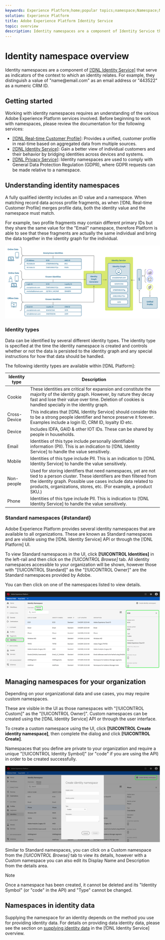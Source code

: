 ```yaml
---
keywords: Experience Platform;home;popular topics;namespace;Namespace;Namespaces;namespaces;identity namespace;Identity namespace;identity;Identity;Identity service;identity service
solution: Experience Platform
title: Adobe Experience Platform Identity Service
topic: overview
description: Identity namespaces are a component of Identity Service that serve as indicators of the context to which an identity relates. For example, they distinguish a value of "name<span>@email.com" as an email address or "443522" as a numeric CRM ID. 
---
```


# Identity namespace overview

Identity namespaces are a component of [[!DNL Identity Service]](./home.md) that serve as indicators of the context to which an identity relates. For example, they distinguish a value of "name<span>@email.com" as an email address or "443522" as a numeric CRM ID. 

## Getting started

Working with identity namespaces requires an understanding of the various Adobe Experience Platform services involved. Before beginning to work with namespaces, please review the documentation for the following services:

- [[!DNL Real-time Customer Profile]](../profile/home.md): Provides a unified, customer profile in real-time based on aggregated data from multiple sources.
- [[!DNL Identity Service]](./home.md): Gain a better view of individual customers and their behavior by bridging identities across devices and systems.
- [[!DNL Privacy Service]](../privacy-service/home.md): Identity namespaces are used to comply with General Data Protection Regulation (GDPR), where GDPR requests can be made relative to a namespace. 

## Understanding identity namespaces

A fully qualified identity includes an ID value and a namespace. When matching record data across profile fragments, as when [!DNL Real-time Customer Profile] merges profile data, both the identity value and the namespace must match. 

For example, two profile fragments may contain different primary IDs but they share the same value for the "Email" namespace, therefore Platform is able to see that these fragments are actually the same individual and bring the data together in the identity graph for the individual.

![](images/identity-service-stitching.png)

### Identity types

Data can be identified by several different identity types. The identity type is specified at the time the identity namespace is created and controls whether or not the data is persisted to the identity graph and any special instructions for how that data should be handled.

The following identity types are available within [!DNL Platform]:

| Identity type | Description |
| --- | --- |
| Cookie | These identities are critical for expansion and constitute the majority of the identity graph. However, by nature they decay fast and lose their value over time. Deletion of cookies is handled specially in the identity graph. |
| Cross-Device | This indicates that [!DNL Identity Service] should consider this to be a strong people identifier and hence preserve it forever. Examples include a login ID, CRM ID, loyalty ID etc. |
| Device| Includes IDFA, GAID & other IOT IDs. These can be shared by people in households.|
| Email| Identities of this type include personally identifiable information (PII). This is an indication to [!DNL Identity Service] to handle the value sensitively.|
| Mobile| Identities of this type include PII. This is an indication to [!DNL Identity Service] to handle the value sensitively.|
| Non-people| Used for storing identifiers that need namespaces, yet are not tied to a person cluster. These identifiers are then filtered from the identity graph. Possible use cases include data related to products, organizations, stores, etc. (For example, a product SKU.) |
| Phone | Identities of this type include PII. This is indication to [!DNL Identity Service] to handle the value sensitively.|

### Standard namespaces {#standard}

Adobe Experience Platform provides several identity namespaces that are available to all organizations. These are known as Standard namespaces and are visible using the [!DNL Identity Service] API or through the [!DNL Platform] UI.

To view Standard namespaces in the UI, click **[!UICONTROL Identities]** in the left-rail and then click on the *[!UICONTROL Browse]* tab. All identity namespaces accessible to your organization will be shown, however those with "[!UICONTROL Standard]" as the "[!UICONTROL Owner]" are the Standard namespaces provided by Adobe.

You can then click on one of the namespaces listed to view details.

![](./images/standard-namespace-detail.png)

## Managing namespaces for your organization

Depending on your organizational data and use cases, you may require custom namespaces.

These are visible in the UI as those namespaces with "[!UICONTROL Custom]" as the "[!UICONTROL Owner]". Custom namespaces can be created using the [!DNL Identity Service] API or through the user interface.

To create a custom namespace using the UI, click **[!UICONTROL Create identity namespace]**, then complete the dialog and click **[!UICONTROL Create]**.

Namespaces that you define are private to your organization and require a unique "[!UICONTROL Identity Symbol]" (or "code" if you are using the API) in order to be created successfully.

![](./images/create-identity-namespace.png)

Similar to Standard namespaces, you can click on a Custom namespace from the *[!UICONTROL Browse]* tab to view its details, however with a Custom namespace you can also edit its Display Name and Description from the details area.

>[!NOTE]
>
>Once a namespace has been created, it cannot be deleted and its "Identity Symbol" (or "code" in the API) and "Type" cannot be changed.

## Namespaces in identity data

Supplying the namespace for an identity depends on the method you use for providing identity data. For details on providing data identity data, please see the section on [supplying identity data](./home.md#supplying-identity-data-to-identity-service) in the [!DNL Identity Service] overview.
